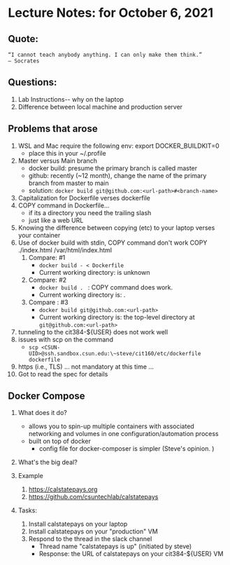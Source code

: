 # Lecture Notes: for October 6, 2021 

## Quote:
   ```
   “I cannot teach anybody anything. I can only make them think.”
   ― Socrates
   ```

## Questions:
   1. Lab Instructions-- why on the laptop
   1. Difference between local machine and production server

## Problems that arose
   1. WSL and Mac require the following env: export DOCKER_BUILDKIT=0
      - place this in your \~/.profile
   1. Master versus Main branch
      - docker build: presume the primary branch is called master
      - github: recently (\~12 month), change the name of the primary branch from master to main
      - solution: ``docker build git@github.com:<url-path>#<branch-name>``
   1. Capitalization for Dockerfile verses dockerfile 
   1. COPY command in Dockerfile... 
      - if its a directory you need the trailing slash
      - just like a web URL
   1. Knowing the difference between copying (etc) to your laptop verses your container
   1. Use of docker build with stdin, COPY command don't work COPY ./index.html /var/html/index.html
      1. Compare: #1
         - ``docker build - < Dockerfile`` 
         - Current working directory: is unknown
      1. Compare: #2
         - ``docker build . `` : COPY command does work.
         - Current working directory is: .
      1. Compare : #3
         - ``docker build git@github.com:<url-path>`` 
         - Current working directory is: the top-level directory at ``git@github.com:<url-path>``
   1. tunneling to the cit384-${USER}  does not work well
   1. issues with scp on the command
      - ``scp <CSUN-UID>@ssh.sandbox.csun.edu:\~steve/cit160/etc/dockerfile dockerfile``
   1. https (i.e., TLS) ... not mandatory at this time ...
   1. Got to read the spec for details

## Docker Compose
   1. What does it do?
      - allows you to spin-up multiple containers with associated networking and volumes in one configuration/automation process
      - built on top of docker
        - config file for docker-composer is simpler (Steve's opinion. )


   1. What's the big deal?


   1. Example
      1. https://calstatepays.org
      1. https://github.com/csuntechlab/calstatepays
   1. Tasks:
      1. Install calstatepays on your laptop
      1. Install calstatepays on your "production" VM
      1. Respond to the thread in the slack channel
         - Thread name "calstatepays is up"  (initiated by steve)
         - Response:  the URL of calstatepays on your cit384-${USER} VM

